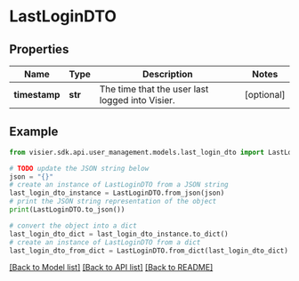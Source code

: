# LastLoginDTO


## Properties

Name | Type | Description | Notes
------------ | ------------- | ------------- | -------------
**timestamp** | **str** | The time that the user last logged into Visier. | [optional] 

## Example

```python
from visier.sdk.api.user_management.models.last_login_dto import LastLoginDTO

# TODO update the JSON string below
json = "{}"
# create an instance of LastLoginDTO from a JSON string
last_login_dto_instance = LastLoginDTO.from_json(json)
# print the JSON string representation of the object
print(LastLoginDTO.to_json())

# convert the object into a dict
last_login_dto_dict = last_login_dto_instance.to_dict()
# create an instance of LastLoginDTO from a dict
last_login_dto_from_dict = LastLoginDTO.from_dict(last_login_dto_dict)
```
[[Back to Model list]](../README.md#documentation-for-models) [[Back to API list]](../README.md#documentation-for-api-endpoints) [[Back to README]](../README.md)


